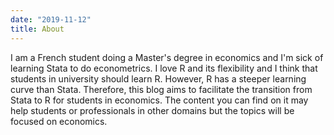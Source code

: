 ```yaml
---
date: "2019-11-12"
title: About
---
```


I am a French student doing a Master's degree in economics and I'm sick of learning Stata to do econometrics. I love R and its flexibility and I think that students in university should learn R. However, R has a steeper learning curve than Stata. Therefore, this blog aims to facilitate the transition from Stata to R for students in economics. The content you can find on it may help students or professionals in other domains but the topics will be focused on economics. 
